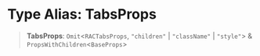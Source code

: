 # Type Alias: TabsProps

> **TabsProps**: `Omit`\<`RACTabsProps`, `"children"` \| `"className"` \| `"style"`\> & `PropsWithChildren`\<`BaseProps`\>

